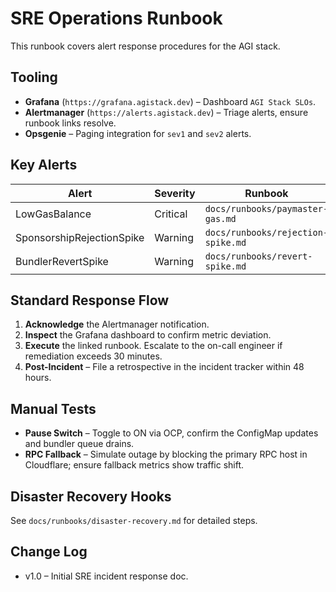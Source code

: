 # SRE Operations Runbook

This runbook covers alert response procedures for the AGI stack.

## Tooling
- **Grafana** (`https://grafana.agistack.dev`) – Dashboard `AGI Stack SLOs`.
- **Alertmanager** (`https://alerts.agistack.dev`) – Triage alerts, ensure runbook links resolve.
- **Opsgenie** – Paging integration for `sev1` and `sev2` alerts.

## Key Alerts
| Alert | Severity | Runbook |
| --- | --- | --- |
| LowGasBalance | Critical | `docs/runbooks/paymaster-gas.md` |
| SponsorshipRejectionSpike | Warning | `docs/runbooks/rejection-spike.md` |
| BundlerRevertSpike | Warning | `docs/runbooks/revert-spike.md` |

## Standard Response Flow
1. **Acknowledge** the Alertmanager notification.
2. **Inspect** the Grafana dashboard to confirm metric deviation.
3. **Execute** the linked runbook. Escalate to the on-call engineer if remediation exceeds 30 minutes.
4. **Post-Incident** – File a retrospective in the incident tracker within 48 hours.

## Manual Tests
- **Pause Switch** – Toggle to ON via OCP, confirm the ConfigMap updates and bundler queue drains.
- **RPC Fallback** – Simulate outage by blocking the primary RPC host in Cloudflare; ensure fallback metrics show traffic shift.

## Disaster Recovery Hooks
See `docs/runbooks/disaster-recovery.md` for detailed steps.

## Change Log
- v1.0 – Initial SRE incident response doc.
